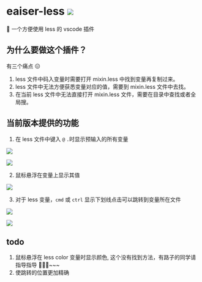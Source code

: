 # eaiser-less ![](https://img.shields.io/badge/vscode%20plugin-0.0.1-brightgreen)

🖖 一个方便使用 less 的 vscode 插件

## 为什么要做这个插件？

有三个痛点 😖

1. less 文件中码入变量时需要打开 mixin.less 中找到变量再复制过来。
2. less 文件中无法方便获悉变量对应的值，需要到 mixin.less 文件中去找。
3. 在当前 less 文件中无法直接打开 mixin.less 文件，需要在目录中查找或者全局搜。

## 当前版本提供的功能

1. 在 less 文件中键入 `@` `.`时显示预输入的所有变量

![](https://assets.onlyadaydreamer.top/autocompletefor%40.gif)

![](https://assets.onlyadaydreamer.top/autocompletefordot.gif)

2. 鼠标悬浮在变量上显示其值

![](https://assets.onlyadaydreamer.top/hover.gif)

3. 对于 less 变量，`cmd` 或 `ctrl` 显示下划线点击可以跳转到变量所在文件

![](https://assets.onlyadaydreamer.top/jump2mixin.gif)

![](https://assets.onlyadaydreamer.top/jump2mixin2.gif)

## todo

1. 鼠标悬浮在 less color 变量时显示颜色, 这个没有找到方法，有路子的同学请指导指导 🙏🙏🙏~~~
2. 使跳转的位置更加精确
